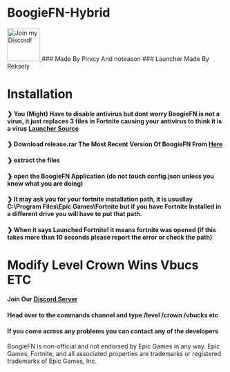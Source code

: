 # BoogieFN-Hybrid
<a target="_blank" href="discord.gg/noteason" title="Join our Discord!">
<img draggable="false" src="https://discordapp.com/api/guilds/852759507036667914/widget.png?style=banner2" height="76px" draggable="false" alt="Join my Discord!">
</a>
### Made By Pirxcy And noteason
### Launcher Made By Reksely


# Installation
#### ❯ You (Might) Have to disable antivirus but dont worry BoogieFN is not a virus, it just replaces 3 files in Fortnite causing your antivirus to think it is a virus [Launcher Source](https://github.com/BoogieFN/BoogieFN-Launcher)
#### ❯ Download release.rar The Most Recent Version Of BoogieFN From [Here](https://github.com/BoogieFN/BoogieFN-Hybrid/releases)
#### ❯ extract the files
#### ❯ open the BoogieFN Application (do not touch config.json unless you know what you are doing)
#### ❯ It may ask you for your fortnite installation path, it is ususllay C:\Program Files\Epic Games\Fortnite but if you have Fortnite Installed in a different drive you will have to put that path.
#### ❯ When it says Launched Fortnite! it means fortnite was opened (if this takes more than 10 seconds please report the error or check the path)

# Modify Level Crown Wins Vbucs ETC
#### Join Our [Discord Server](https://discord.gg/HfNfDQnPb6)
#### Head over to the commands channel and type /level /crown /vbucks etc

####  If you come across any problems you can contact any of the developers

BoogieFN is non-official and not endorsed by Epic Games in any way.
Epic Games, Fortnite, and all associated properties are trademarks or registered trademarks of Epic Games, Inc.
